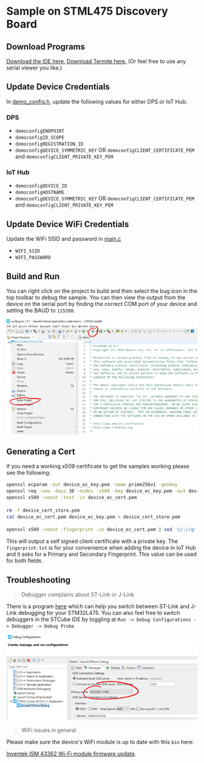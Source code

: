 # Sample on STML475 Discovery Board

## Download Programs

[Download the IDE here.](https://www.st.com/en/development-tools/stm32cubeide.html)
[Download Termite here.](https://www.compuphase.com/software_termite.htm) (Or feel free to use any serial viewer you like.)

## Update Device Credentials

In [demo_config.h](../sample_azure_iot_embedded_sdk/common/demo_config.h), update the following values for either DPS or IoT Hub:

### DPS

- `democonfigENDPOINT`
- `democonfigID_SCOPE`
- `democonfigREGISTRATION_ID`
- `democonfigDEVICE_SYMMETRIC_KEY` OR `democonfigCLIENT_CERTIFICATE_PEM` and `democonfigCLIENT_PRIVATE_KEY_PEM`

### IoT Hub

- `democonfigDEVICE_ID`
- `democonfigHOSTNAME`
- `democonfigDEVICE_SYMMETRIC_KEY` OR `democonfigCLIENT_CERTIFICATE_PEM` and `democonfigCLIENT_PRIVATE_KEY_PEM`

## Update Device WiFi Credentials

Update the WiFi SSID and password in [main.c](../Common/stm32l4_l4+/main.c)

- `WIFI_SSID`
- `WIFI_PASSWORD`

## Build and Run

You can right click on the project to build and then select the bug icon in the top toolbar to debug the sample. You can then view the output from the device on the serial port by finding the correct COM port of your device and setting the BAUD to `115200`.

![img](../../doc/img/cube_demo.png)

## Generating a Cert

If you need a working x509 certificate to get the samples working please see the following:

```bash
openssl ecparam -out device_ec_key.pem -name prime256v1 -genkey
openssl req -new -days 30 -nodes -x509 -key device_ec_key.pem -out device_ec_cert.pem -config x509_config.cfg -subj "/CN=azure-freertos-device"
openssl x509 -noout -text -in device_ec_cert.pem

rm -f device_cert_store.pem
cat device_ec_cert.pem device_ec_key.pem > device_cert_store.pem

openssl x509 -noout -fingerprint -in device_ec_cert.pem | sed 's/://g'| sed 's/\(SHA1 Fingerprint=\)//g' | tee fingerprint.txt
```

This will output a self signed client certificate with a private key. The `fingerprint.txt` is for your convenience when adding the device in IoT Hub and it asks for a Primary and Secondary Fingerprint. This value can be used for both fields.

## Troubleshooting

> Debugger complains about ST-Link or J-Link

There is a program [here](https://www.segger.com/downloads/jlink#STLink_Reflash) which can help you switch between ST-Link and J-Link debugging for your STM32L475. You can also feel free to switch debuggers in the STCube IDE by toggling at `Run -> Debug Configurations -> Debugger -> Debug Probe`

![img](../../doc/img/cube-debug.png)

> WiFi issues in general

Please make sure the device's WiFi module is up to date with this `bin` here:

[Inventek ISM 43362 Wi-Fi module firmware update](https://www.st.com/resource/en/utilities/inventek_fw_updater.zip).
